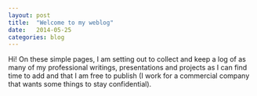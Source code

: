 ```yaml
---
layout: post
title:  "Welcome to my weblog"
date:   2014-05-25 
categories: blog
---
```


Hi! On these simple pages, I am setting out to collect and keep a log of as many of my professional writings, presentations and projects as I can find time to add and that I am free to publish (I work for a commercial company that wants some things to stay confidential). 